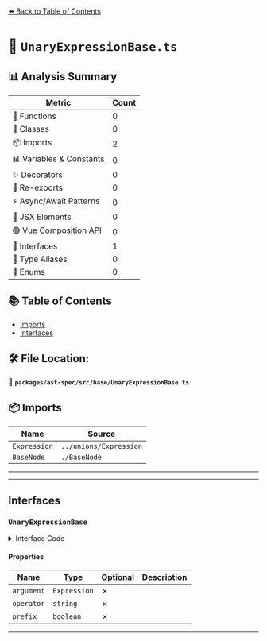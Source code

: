 [⬅️ Back to Table of Contents](../../../../index.md)

# 📄 `UnaryExpressionBase.ts`

## 📊 Analysis Summary

| Metric | Count |
|--------|-------|
| 🔧 Functions | 0 |
| 🧱 Classes | 0 |
| 📦 Imports | 2 |
| 📊 Variables & Constants | 0 |
| ✨ Decorators | 0 |
| 🔄 Re-exports | 0 |
| ⚡ Async/Await Patterns | 0 |
| 💠 JSX Elements | 0 |
| 🟢 Vue Composition API | 0 |
| 📐 Interfaces | 1 |
| 📑 Type Aliases | 0 |
| 🎯 Enums | 0 |

## 📚 Table of Contents

- [Imports](#imports)
- [Interfaces](#interfaces)

## 🛠️ File Location:
📂 **`packages/ast-spec/src/base/UnaryExpressionBase.ts`**

## 📦 Imports

| Name | Source |
|------|--------|
| `Expression` | `../unions/Expression` |
| `BaseNode` | `./BaseNode` |


---


---

## Interfaces

### `UnaryExpressionBase`

<details><summary>Interface Code</summary>

```ts
export interface UnaryExpressionBase extends BaseNode {
  argument: Expression;
  operator: string;
  prefix: boolean;
}
```
</details>

#### Properties

| Name | Type | Optional | Description |
|------|------|----------|-------------|
| `argument` | `Expression` | ✗ |  |
| `operator` | `string` | ✗ |  |
| `prefix` | `boolean` | ✗ |  |


---